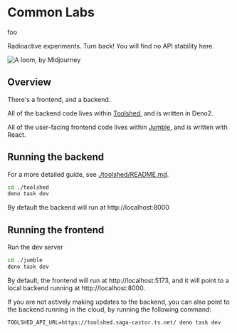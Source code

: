 # Common Labs

foo

Radioactive experiments. Turn back! You will find no API stability here.

![A loom, by Midjourney](./docs/images/loom.jpg)

## Overview

There's a frontend, and a backend.

All of the backend code lives within [Toolshed](./toolshed), and is written in
Deno2.

All of the user-facing frontend code lives within [Jumble](./jumble), and is
written with React.

## Running the backend

For a more detailed guide, see [./toolshed/README.md](./toolshed/README.md).

```bash
cd ./toolshed
deno task dev
```

By default the backend will run at http://localhost:8000

## Running the frontend

Run the dev server

```bash
cd ./jumble
deno task dev
```

By default, the frontend will run at http://localhost:5173, and it will point to
a local backend running at http://localhost:8000.

If you are not actively making updates to the backend, you can also point to the
backend running in the cloud, by running the following command:

```shell
TOOLSHED_API_URL=https://toolshed.saga-castor.ts.net/ deno task dev
```

